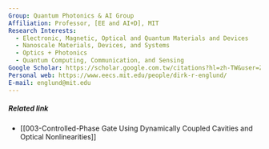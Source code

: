 ```yaml
---
Group: Quantum Photonics & AI Group
Affiliation: Professor, [EE and AI+D], MIT
Research Interests:
  - Electronic, Magnetic, Optical and Quantum Materials and Devices
  - Nanoscale Materials, Devices, and Systems
  - Optics + Photonics
  - Quantum Computing, Communication, and Sensing
Google Scholar: https://scholar.google.com.tw/citations?hl=zh-TW&user=ZFpENKoAAAAJ&view_op=list_works&citft=1&citft=3&email_for_op=jessica0323.cheng%40gmail.com&gmla=AOv-ny_5RSSjpf3Jhk7ow0psvXw6XXI3aOjBjWC4O2dk9CPJ8Ux7N3X8eqb8h850fHWIKNP88dNU-h10e6o79CNRjOaBk1FQFvg8iC6Hdc4Z2XAhr8anB7-_h-wliXTThw8iigirR6LXG7cV3d439Q8CfhYP9yIDI-YcNIwMkc9UTKOWstJ1CvjGeqo0CmUfq0XONaJvnqIB3oB1h4XOUTdoUhoXnyUPh1MtiwmDglpiH-4EjRsttzYN8-gwAAqnotIN59g
Personal web: https://www.eecs.mit.edu/people/dirk-r-englund/
E-mail: englund@mit.edu
---
```

##### Related link
- [[003-Controlled-Phase Gate Using Dynamically Coupled Cavities and Optical Nonlinearities]]